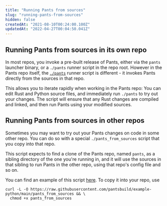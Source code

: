 ```yaml
---
title: "Running Pants from sources"
slug: "running-pants-from-sources"
hidden: false
createdAt: "2021-08-10T00:24:00.100Z"
updatedAt: "2022-04-27T00:04:50.041Z"
---
```

Running Pants from sources in its own repo
------------------------------------------

In most repos, you invoke a pre-built release of Pants, either via the `pants` launcher binary, or a `./pants` runner script in the repo root. However in the Pants repo itself, the [`./pants`](https://github.com/pantsbuild/pants/blob/main/pants) runner script is different - it invokes Pants directly from the sources in that repo.

This allows you to iterate rapidly when working in the Pants repo: You can edit Rust and Python source files, and immediately run `./pants` to try out your changes. The script will ensure that any Rust changes are compiled and linked, and then run Pants using your modified sources.

Running Pants from sources in other repos
-----------------------------------------

Sometimes you may want to try out your Pants changes on code in some other repo. You can do so with a special `./pants_from_sources` script that you copy into that repo. 

This script expects to find a clone of the Pants repo, named `pants`, as a sibling directory of the one you're running in, and it will use the sources in that sibling to run Pants in the other repo, using that repo's config file and so on.

You can find an example of this script [here](https://github.com/pantsbuild/example-python/blob/main/pants_from_sources). To copy it into your repo, use 

```
curl -L -O https://raw.githubusercontent.com/pantsbuild/example-python/main/pants_from_sources && \
  chmod +x pants_from_sources
```
